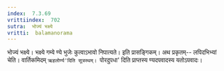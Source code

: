 ```yaml
---
index:  7.3.69
vrittiindex:  702
sutra:  भोज्यं भक्ष्ये
vritti:  balamanorama 
---
```


भोज्यं भक्ष्ये। भक्ष्ये गम्ये ण्ये भुजेः कुत्वाऽभावो निपात्यते। इति प्रासङ्गिकम्। अथ प्रकृतम्-- लपिदभिभ्यां चेति। वार्तिकमिदम् `ऋहलोर्ण्य'दिति सूत्रस्थम्। `पोरदुपधा' दिति प्राप्तस्य ण्यदपवादस्य यतोऽपवादः। 

